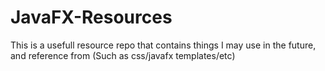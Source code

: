 # JavaFX-Resources
This is a usefull resource repo that contains things I may use in the future, and reference from (Such as css/javafx templates/etc)
